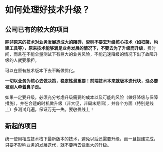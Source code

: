 # 如何处理好技术升级？

## 公司已有的较大的项目

**除非原来的技术对业务发展造成大的阻碍，否则不要去升级核心技术（如框架，构建工具等），原来技术能够满足业务发展的情况下，不要去为了升级而升级**，费时间，而且在不能全量测试下有巨大的业务风险，不能迅速降级的情况下出了故障升级的人就要承担。

可以在原有技术版本下去不断做优化。

**一切以业务为核心去做决策，稳定性最重要！前端技术本来就版本迭代块，没必要被别人牵着鼻子走。**

如果一定要升级，必须充分考虑升级需要的成本以及可能的风险（做好降级与保障措施），并在合适的时机做升级（非大促，非周末期间），并各个方面（特别是线上）多测试几遍，保证万无一失。要敬畏线上！


## 新起的项目

统一使用相应技术栈下最新版本的技术，避免以后还需要升级，而一旦搭建完成，只要不影响业务的发展迭代，就不要再去做重大的升级。